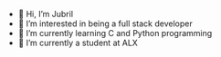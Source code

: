- 👋 Hi, I’m Jubril
- 👀 I’m interested in being a full stack developer
- 🌱 I’m currently learning C and Python programming
- 💞️ I’m currently a student at ALX

<!---
jubriltayo/jubriltayo is a ✨ special ✨ repository because its `README.md` (this file) appears on your GitHub profile.
You can click the Preview link to take a look at your changes.
--->
